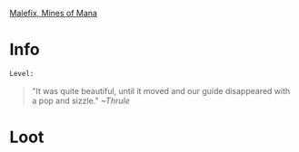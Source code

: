 <!-- TITLE: A Cube Of Mana -->

[Malefix, Mines of Mana](malefix)

# Info

```perl
Level: 
```
> "It was quite beautiful, until it moved and our guide disappeared with a pop and sizzle."
> *~Thrule*


# Loot